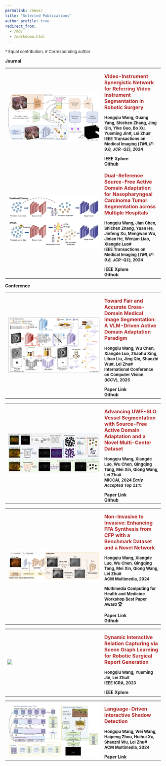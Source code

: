 ```yaml
---
permalink: /news/
title: "Selected Publications"
author_profile: true
redirect_from: 
  - /md/
  - /markdown.html
---
```



<font size=2>* Equal contribution, # Corresponding author</font>

<b>Journal<b>

<div>
  <table style="border-collapse: collapse; border: none;">
    
  <tr><td width="300" style="border: none;">
  <div class="col-sm-5 col-md-4 col-lg-4 col-xl-4 m-auto"><img class="img-pub shadow-pub" src="../images/2.png" width="400"></div>
  </td>
  <td style="border: none;">
  <div class="col align-self-center pub">
    <p class="pub-p" style="color: #B22222;"><font size=3><b>Video-Instrument Synergistic Network for Referring Video Instrument Segmentation in Robotic Surgery</b></font></p>
    <p class="pub-p"><font size=2><b>Hongqiu Wang</b>, Guang Yang, Shichen Zhang, Jing Qin, Yike Guo, Bo Xu, Yueming Jin#, Lei Zhu# <br>IEEE Transactions on Medical Imaging (<b><i>TMI, IF: 9.8, JCR-Q1</i></b>), 2024</font></p> 
    <a class="btn btn-primary" role="button" href="https://ieeexplore.ieee.org/abstract/document/10595513" target="_blank" style="text-decoration: none;">IEEE Xplore</a>&emsp;&emsp;
    <a class="btn btn-primary" role="button" href="https://github.com/whq-xxh/RSVIS" target="_blank" style="text-decoration: none;">Github</a>&emsp;&emsp;
  </div>
  </td></tr>
  
  <tr><td width="300" style="border: none;">
  <div class="col-sm-5 col-md-4 col-lg-4 col-xl-4 m-auto"><img class="img-pub shadow-pub" src="../images/3.png" width="400"></div>
  </td>
  <td style="border: none;">
  <div class="col align-self-center pub">
    <p class="pub-p" style="color: #B22222;"><font size=3><b>Dual-Reference Source-Free Active Domain Adaptation for Nasopharyngeal Carcinoma Tumor Segmentation across Multiple Hospitals</b></font></p>
    <p class="pub-p"><font size=2><b>Hongqiu Wang</b>, Jian Chen, Shichen Zhang, Yuan He, Jinfeng Xu, Mengwan Wu, Jinlan He, Wenjun Liao, Xiangde Luo# <br>IEEE Transactions on Medical Imaging (<b><i>TMI, IF: 9.8, JCR-Q1</i></b>), 2024</font></p> 
    <a class="btn btn-primary" role="button" href="https://ieeexplore.ieee.org/abstract/document/10553522" target="_blank" style="text-decoration: none;">IEEE Xplore</a>&emsp;&emsp;
    <a class="btn btn-primary" role="button" href="https://github.com/whq-xxh/SFADA-GTV-Seg" target="_blank" style="text-decoration: none;">Github</a>&emsp;&emsp;
  </div>
  </td></tr>
  
  </table>
</div>


<b>Conference<b>

<div>
  <table style="border-collapse: collapse; border: none;">
  <tr><td width="300" style="border: none;">
  <div class="col-sm-5 col-md-4 col-lg-4 col-xl-4 m-auto"><img class="img-pub shadow-pub" src="../images/6.png" width="400"></div>
  </td>
  <td style="border: none;">
  <div class="col align-self-center pub">
    <p class="pub-p" style="color: #B22222;"><font size=3><b>Toward Fair and Accurate Cross-Domain Medical Image Segmentation: A VLM-Driven Active Domain Adaptation Paradigm</b></font></p>
    <p class="pub-p"><font size=2><b>Hongqiu Wang</b>, Wu Chen, Xiangde Luo, Zhaohu Xing, Lihao Liu, Jing Qin, Shaozhi Wu#, Lei Zhu# <br>International Conference on Computer Vision (<b><i>ICCV</i></b>), 2025 </font></p>
    <a class="btn btn-primary" role="button" href="https://link.springer.com/chapter/10.1007/978-3-031-72114-4_8" target="_blank" style="text-decoration: none;">Paper Link</a>&emsp;&emsp;
    <a class="btn btn-primary" role="button" href="https://github.com/whq-xxh/SFADA-UWF-SLO" target="_blank" style="text-decoration: none;">Github</a>&emsp;&emsp;
  </div>
  </td></tr>
    
<div>
  <table style="border-collapse: collapse; border: none;">
  <tr><td width="300" style="border: none;">
  <div class="col-sm-5 col-md-4 col-lg-4 col-xl-4 m-auto"><img class="img-pub shadow-pub" src="../images/4.png" width="400"></div>
  </td>
  <td style="border: none;">
  <div class="col align-self-center pub">
    <p class="pub-p" style="color: #B22222;"><font size=3><b>Advancing UWF-SLO Vessel Segmentation with Source-Free Active Domain Adaptation and a Novel Multi-Center Dataset</b></font></p>
    <p class="pub-p"><font size=2><b>Hongqiu Wang</b>, Xiangde Luo, Wu Chen, Qingqing Tang, Mei Xin, Qiong Wang, Lei Zhu# <br>MICCAI, 2024 <i>Early Accepted Top 11%</i></font></p>
    <a class="btn btn-primary" role="button" href="https://link.springer.com/chapter/10.1007/978-3-031-72114-4_8" target="_blank" style="text-decoration: none;">Paper Link</a>&emsp;&emsp;
    <a class="btn btn-primary" role="button" href="https://github.com/whq-xxh/SFADA-UWF-SLO" target="_blank" style="text-decoration: none;">Github</a>&emsp;&emsp;
  </div>
  </td></tr>

<div>
  <table style="border-collapse: collapse; border: none;">
  <tr><td width="300" style="border: none;">
  <div class="col-sm-5 col-md-4 col-lg-4 col-xl-4 m-auto"><img class="img-pub shadow-pub" src="../images/5.png" width="400"></div>
  </td>
  <td style="border: none;">
  <div class="col align-self-center pub">
    <p class="pub-p" style="color: #B22222;"><font size=3><b>Non-Invasive to Invasive: Enhancing FFA Synthesis from CFP with a Benchmark Dataset and a Novel Network</b></font></p>
    <p class="pub-p"><font size=2><b>Hongqiu Wang</b>, Xiangde Luo, Wu Chen, Qingqing Tang, Mei Xin, Qiong Wang, Lei Zhu# <br>ACM Multimedia, 2024 </font></p>
    <p class="pub-p"><font size=2>Multimedia Computing for Health and Medicine Workshop <b>Best Paper Award 🏆 </font></p>
    <a class="btn btn-primary" role="button" href="https://dl.acm.org/doi/abs/10.1145/3688868.3689194" target="_blank" style="text-decoration: none;">Paper Link</a>&emsp;&emsp;
    <a class="btn btn-primary" role="button" href="https://github.com/whq-xxh/FFA-Synthesis" target="_blank" style="text-decoration: none;">Github</a>&emsp;&emsp;
  </div>
  </td></tr>
    
<div>
  <table style="border-collapse: collapse; border: none;">
  <tr><td width="300" style="border: none;">
  <div class="col-sm-5 col-md-4 col-lg-4 col-xl-4 m-auto"><img class="img-pub shadow-pub" src="../images/1.png" width="400"></div>
  </td>
  <td style="border: none;">
  <div class="col align-self-center pub">
    <p class="pub-p" style="color: #B22222;"><font size=3><b>Dynamic Interactive Relation Capturing via Scene Graph Learning for Robotic Surgical Report Generation</b></font></p>
    <p class="pub-p"><font size=2><b>Hongqiu Wang</b>, Yueming Jin, Lei Zhu# <br>IEEE ICRA, 2023</font></p>
    <a class="btn btn-primary" role="button" href="https://ieeexplore.ieee.org/abstract/document/10160647/" target="_blank" style="text-decoration: none;">IEEE Xplore</a>&emsp;&emsp;
  </div>
  </td></tr>

  <div>
  <table style="border-collapse: collapse; border: none;">
  <tr><td width="300" style="border: none;">
  <div class="col-sm-5 col-md-4 col-lg-4 col-xl-4 m-auto"><img class="img-pub shadow-pub" src="../images/7.png" width="400"></div>
  </td>
  <td style="border: none;">
  <div class="col align-self-center pub">
    <p class="pub-p" style="color: #B22222;"><font size=3><b>Language-Driven Interactive Shadow Detection</b></font></p>
    <p class="pub-p"><font size=2><b>Hongqiu Wang</b>, Wei Wang, Haipeng Zhou, Huihui Xu, Shaozhi Wu, Lei Zhu# <br>ACM Multimedia, 2024</font></p>
    <a class="btn btn-primary" role="button" href="https://dl.acm.org/doi/abs/10.1145/3664647.3681192" target="_blank" style="text-decoration: none;">Paper Link</a>&emsp;&emsp;
  </div>
  </td></tr>
  
  </table>
</div>


